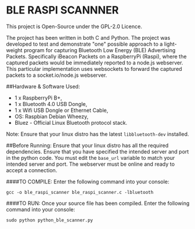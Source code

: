 # BLE RASPI SCANNNER
This project is Open-Source under the GPL-2.0 Licence.

The project has been written in both C and Python. 
The project was developed to test and demonstrate "one" possible approach to a light-weight program for capturing Bluetooth Low Energy (BLE) Advertising Packets. 
Specifically iBeacon Packets on a RaspberryPi (Raspi), where the captured packets would be immediately reported to a node.js webserver. 
This particular implementation uses websockets to forward the captured packets to a socket.io/node.js webserver. 

##Hardware & Software Used:
* 1 x RaspberryPi B+,
* 1 x Bluetooth 4.0  USB Dongle,
* 1 x Wifi USB Dongle or Ethernet Cable,
* OS: Raspbian Debian Wheezy,
* Bluez - Official Linux Bluetooth protocol stack.

Note: Ensure that your linux distro has the latest `libbluetooth-dev` installed.

##Before Running:
Ensure that your linux distro has all the required dependencies.
Ensure that you have specified the intended server and port in the python code.
You must edit the `base_url` variable to match your intended server and port. 
The webserver must be online and ready to accept a connection. 

####TO COMPILE:
Enter the following command into your console:

```gcc -o ble_raspi_scanner ble_raspi_scanner.c -lbluetooth```

####TO RUN:
Once your source file has been compiled.
Enter the following command into your console: 

```sudo python python_ble_scanner.py```
